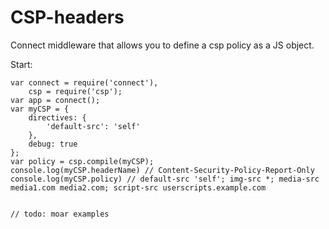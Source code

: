 # CSP-headers

Connect middleware that allows you to define a csp policy as a JS object.

Start:

    var connect = require('connect'),
        csp = require('csp');
    var app = connect();
    var myCSP = {
        directives: {
            'default-src': 'self'
        },
        debug: true
    };
    var policy = csp.compile(myCSP);
    console.log(myCSP.headerName) // Content-Security-Policy-Report-Only
    console.log(myCSP.policy) // default-src 'self'; img-src *; media-src media1.com media2.com; script-src userscripts.example.com


    // todo: moar examples
